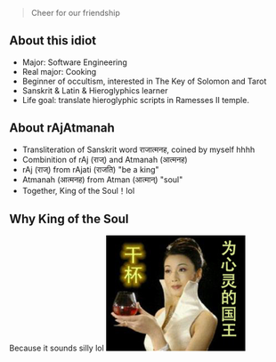 > Cheer for our friendship

## About this idiot

- Major: Software Engineering
- Real major: Cooking
- Beginner of occultism, interested in The Key of Solomon and Tarot
- Sanskrit & Latin & Hieroglyphics learner
- Life goal: translate hieroglyphic scripts in Ramesses II temple.

## About rAjAtmanah

- Transliteration of Sanskrit word राजात्मनह, coined by myself hhhh
- Combinition of rAj (राज्) and Atmanah (आत्मनह)
- rAj (राज्) from rAjati (राजति) "be a king"
- Atmanah (आत्मनह) from Atman (आत्मान्) "soul"
- Together, King of the Soul！lol

## Why King of the Soul

Because it sounds silly lol
![干杯](/img/about-cheers.jpg)
